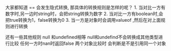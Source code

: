 大家都知道 == 会发生隐式转换, 那具体的转换规则是怎样的呢？
		1. 当对比一方有数字时,另一边时string时，会把string转换为数字
		2. 当对比一方有boolean时,会把true转换为1，false转换为0
		3. 当一方是对象时会调用valueof ,然后在对上面规则进行转换

还有一些其他规则
	null 和undefined相等
	null和undefind不会转换成其他类型进行比较
	任何一方时nan时返回false
	两个对象比较时 会判断是不是引用同一个对象

